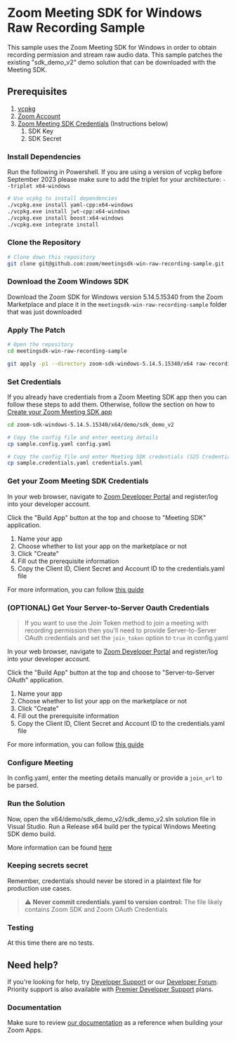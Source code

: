# Zoom Meeting SDK for Windows Raw Recording Sample

This sample uses the Zoom Meeting SDK for Windows in order to obtain recording permission and stream raw audio data.
This sample patches the existing "sdk_demo_v2" demo solution that can be downloaded with the Meeting SDK.

## Prerequisites

1. [vcpkg](https://vcpkg.io/en/)
1. [Zoom Account](https://support.zoom.us/hc/en-us/articles/207278726-Plan-Types-)
1. [Zoom Meeting SDK Credentials](#config:-sdk-credentials) (Instructions below)
    1. SDK Key
    1. SDK Secret

### Install Dependencies
Run the following in Powershell. If you are using a version of vcpkg before September 2023 please make sure to add the triplet for your architecture: `--triplet x64-windows`

```bash
# Use vcpkg to install dependencies
./vcpkg.exe install yaml-cpp:x64-windows
./vcpkg.exe install jwt-cpp:x64-windows
./vcpkg.exe install boost:x64-windows
./vcpkg.exe integrate install

```

### Clone the Repository

```bash
# Clone down this repository
git clone git@github.com:zoom/meetingsdk-win-raw-recording-sample.git
```

### Download the Zoom Windows SDK
Download the Zoom SDK for Windows version 5.14.5.15340 from the Zoom Marketplace and place it in the `meetingsdk-win-raw-recording-sample` folder that was just downloaded


### Apply The Patch

```bash
# Open the repository
cd meetingsdk-win-raw-recording-sample

git apply -p1 --directory zoom-sdk-windows-5.14.5.15340/x64 raw-recording-sample.patch
````

### Set Credentials

If you already have credentials from a Zoom Meeting SDK app then you can follow these steps to add them. Otherwise,
follow the section on how to [Create your Zoom Meeting SDK app](#create-your-zoom-meeting-sdk-app)

```bash
cd zoom-sdk-windows-5.14.5.15340/x64/demo/sdk_demo_v2

# Copy the config file and enter meeting details
cp sample.config.yaml config.yaml

# Copy the config file and enter Meeting SDK credentials (S2S Credentials are optional)
cp sample.credentials.yaml credentials.yaml
```

### Get your Zoom Meeting SDK Credentials

In your web browser, navigate to [Zoom Developer Portal](https://developers.zoom.us/) and register/log into your
developer account.

Click the "Build App" button at the top and choose to "Meeting SDK" application.

1. Name your app
2. Choose whether to list your app on the marketplace or not
3. Click "Create"
4. Fill out the prerequisite information
5. Copy the Client ID, Client Secret and Account ID to the credentials.yaml file

For more information, you can follow [this guide](https://developers.zoom.us/docs/meeting-sdk/developer-accounts/)

### (OPTIONAL) Get Your Server-to-Server Oauth Credentials

> If you want to use the Join Token method to join a meeting with recording permission then you'll need to provide Server-to-Server OAuth credentials and set the `join_token` option to `true` in config.yaml

In your web browser, navigate to [Zoom Developer Portal](https://developers.zoom.us/) and register/log into your
developer account.

Click the "Build App" button at the top and choose to "Server-to-Server OAuth" application.

1. Name your app
2. Choose whether to list your app on the marketplace or not
3. Click "Create"
4. Fill out the prerequisite information
5. Copy the Client ID, Client Secret and Account ID to the credentials.yaml file

For more information, you can follow [this guide](https://developers.zoom.us/docs/meeting-sdk/developer-accounts/)

### Configure Meeting

In config.yaml, enter the meeting details manually or provide a `join_url` to be parsed.

### Run the Solution

Now, open the x64/demo/sdk_demo_v2/sdk_demo_v2.sln solution file in Visual Studio. Run a Release x64 build per the
typical Windows Meeting SDK demo build. 

More information can be found [here](https://developers.zoom.us/docs/meeting-sdk/windows/get-started/build-run-play/)

### Keeping secrets secret

Remember, credentials should never be stored in a plaintext file for production use cases.

> :warning: **Never commit credentials.yaml to version control:** The file likely contains Zoom SDK and Zoom OAuth
> Credentials

### Testing

At this time there are no tests.

## Need help?

If you're looking for help, try [Developer Support](https://devsupport.zoom.us) or
our [Developer Forum](https://devforum.zoom.us). Priority support is also available
with [Premier Developer Support](https://zoom.us/docs/en-us/developer-support-plans.html) plans.

### Documentation

Make sure to review [our documentation]() as a reference when building your Zoom Apps.
